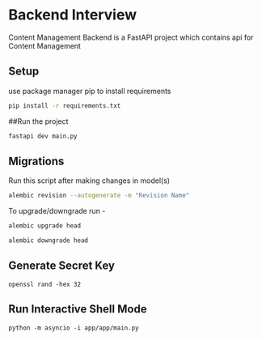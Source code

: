 # Backend Interview

Content Management Backend is a FastAPI project which contains api for Content Management

## Setup

use package manager pip to install requirements 

```bash
pip install -r requirements.txt
```

##Run the project 

```bash
fastapi dev main.py 
```

## Migrations
Run this script after making changes in model(s)

```bash
alembic revision --autogenerate -m "Revision Name"
```

To upgrade/downgrade run - 

```bash
alembic upgrade head

alembic downgrade head
```

## Generate Secret Key
```
openssl rand -hex 32
```

## Run Interactive Shell Mode 
```
python -m asyncio -i app/app/main.py
```
